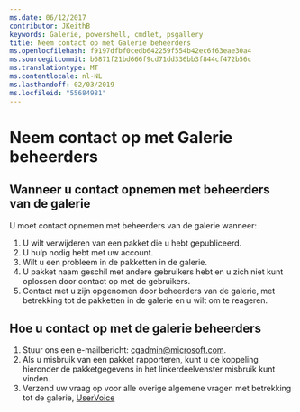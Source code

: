 ```yaml
---
ms.date: 06/12/2017
contributor: JKeithB
keywords: Galerie, powershell, cmdlet, psgallery
title: Neem contact op met Galerie beheerders
ms.openlocfilehash: f9197dfbf0cedb642259f554b42ec6f63eae30a4
ms.sourcegitcommit: b6871f21bd666f9cd71dd336bb3f844cf472b56c
ms.translationtype: MT
ms.contentlocale: nl-NL
ms.lasthandoff: 02/03/2019
ms.locfileid: "55684981"
---
```

# <a name="contact-gallery-administrators"></a>Neem contact op met Galerie beheerders

## <a name="when-to-contact-gallery-administrators"></a>Wanneer u contact opnemen met beheerders van de galerie

U moet contact opnemen met beheerders van de galerie wanneer:

1. U wilt verwijderen van een pakket die u hebt gepubliceerd.
2. U hulp nodig hebt met uw account.
3. Wilt u een probleem in de pakketten in de galerie.
4. U pakket naam geschil met andere gebruikers hebt en u zich niet kunt oplossen door contact op met de gebruikers.
5. Contact met u zijn opgenomen door beheerders van de galerie, met betrekking tot de pakketten in de galerie en u wilt om te reageren.

## <a name="how-to-contact-gallery-administrators"></a>Hoe u contact op met de galerie beheerders

1. Stuur ons een e-mailbericht: cgadmin@microsoft.com.
2. Als u misbruik van een pakket rapporteren, kunt u de koppeling hieronder de pakketgegevens in het linkerdeelvenster misbruik kunt vinden.
3. Verzend uw vraag op voor alle overige algemene vragen met betrekking tot de galerie, [UserVoice](http://windowsserver.uservoice.com/forums/301869-powershell)
